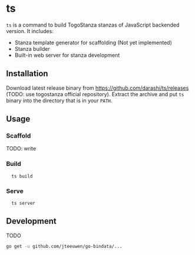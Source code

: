 # ts

`ts` is a command to build TogoStanza stanzas of JavaScript backended version. It includes:

* Stanza template generator for scaffolding (Not yet implemented)
* Stanza builder
* Built-in web server for stanza development

## Installation

Download latest release binary from https://github.com/darashi/ts/releases (TODO: use togostanza official repository). Extract the archive and put `ts` binary into the directory that is in your `PATH`.

## Usage

### Scaffold

TODO: write

### Build

```
  ts build
```

### Serve

```
  ts server
```

## Development

TODO

```sh
go get -u github.com/jteeuwen/go-bindata/...
```
